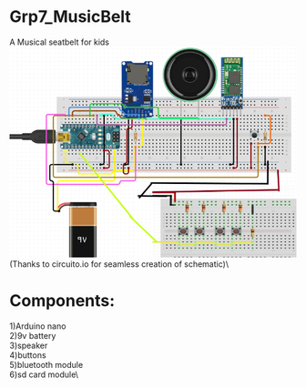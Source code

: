 # Grp7_MusicBelt
A Musical seatbelt for kids\
![alt text](https://github.com/wardi-course-iiitd/Grp7_MusicBelt/blob/master/wardi_circuit.png) \
(Thanks to circuito.io for seamless creation of schematic)\
# Components:
1)Arduino nano\
2)9v battery\
3)speaker\
4)buttons\
5)bluetooth module\
6)sd card module\

